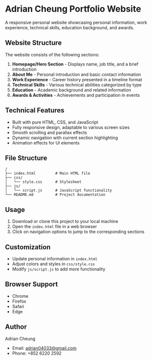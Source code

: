 # Adrian Cheung Portfolio Website

A responsive personal website showcasing personal information, work experience, technical skills, education background, and awards.

## Website Structure

The website consists of the following sections:

1. **Homepage/Hero Section** - Displays name, job title, and a brief introduction
2. **About Me** - Personal introduction and basic contact information
3. **Work Experience** - Career history presented in a timeline format
4. **Technical Skills** - Various technical abilities categorized by type
5. **Education** - Academic background and related information
6. **Awards & Activities** - Achievements and participation in events

## Technical Features

- Built with pure HTML, CSS, and JavaScript
- Fully responsive design, adaptable to various screen sizes
- Smooth scrolling and parallax effects
- Dynamic navigation with current section highlighting
- Animation effects for UI elements

## File Structure

```
/
├── index.html         # Main HTML file
├── css/
│   └── style.css      # Stylesheet
├── js/
│   └── script.js      # JavaScript functionality
└── README.md          # Project documentation
```

## Usage

1. Download or clone this project to your local machine
2. Open the `index.html` file in a web browser
3. Click on navigation options to jump to the corresponding sections

## Customization

- Update personal information in `index.html`
- Adjust colors and styles in `css/style.css`
- Modify `js/script.js` to add more functionality

## Browser Support

- Chrome
- Firefox
- Safari
- Edge

## Author

Adrian Cheung
- Email: adrian04033@gmail.com
- Phone: +852 6220 2592 